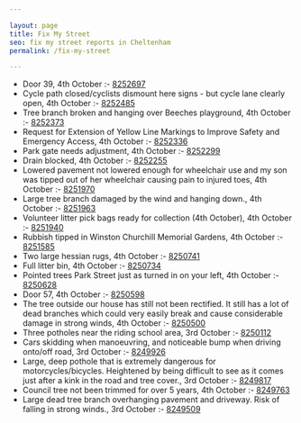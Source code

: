 ```yaml
---

layout: page
title: Fix My Street
seo: fix my street reports in Cheltenham
permalink: /fix-my-street

---
```


<!-- fix_marker starts -->

- Door 39, 4th October :- [8252697](https://www.fixmystreet.com/report/8252697)
- Cycle path closed/cyclists dismount here signs - but cycle lane clearly open, 4th October :- [8252485](https://www.fixmystreet.com/report/8252485)
- Tree branch broken and hanging over Beeches playground, 4th October :- [8252373](https://www.fixmystreet.com/report/8252373)
- Request for Extension of Yellow Line Markings to Improve Safety and Emergency Access, 4th October :- [8252336](https://www.fixmystreet.com/report/8252336)
- Park gate needs adjustment, 4th October :- [8252299](https://www.fixmystreet.com/report/8252299)
- Drain blocked, 4th October :- [8252255](https://www.fixmystreet.com/report/8252255)
- Lowered pavement not lowered enough for wheelchair use and my son was tipped out of her wheelchair causing pain to injured toes, 4th October :- [8251970](https://www.fixmystreet.com/report/8251970)
- Large tree branch damaged by the wind and hanging down., 4th October :- [8251963](https://www.fixmystreet.com/report/8251963)
- Volunteer litter pick bags ready for collection (4th October), 4th October :- [8251940](https://www.fixmystreet.com/report/8251940)
- Rubbish tipped in Winston Churchill Memorial Gardens, 4th October :- [8251585](https://www.fixmystreet.com/report/8251585)
- Two large hessian rugs, 4th October :- [8250741](https://www.fixmystreet.com/report/8250741)
- Full litter bin, 4th October :- [8250734](https://www.fixmystreet.com/report/8250734)
- Pointed trees Park Street just as turned in on your left, 4th October :- [8250628](https://www.fixmystreet.com/report/8250628)
- Door 57, 4th October :- [8250598](https://www.fixmystreet.com/report/8250598)
- The tree outside our house has still not been rectified. It still has a lot of dead branches which could very easily break and cause considerable damage in strong winds, 4th October :- [8250500](https://www.fixmystreet.com/report/8250500)
- Three potholes near the riding school area, 3rd October :- [8250112](https://www.fixmystreet.com/report/8250112)
- Cars skidding when manoeuvring, and noticeable bump when driving onto/off road, 3rd October :- [8249926](https://www.fixmystreet.com/report/8249926)
- Large, deep pothole that is extremely dangerous for motorcycles/bicycles. Heightened by being difficult to see as it comes just after a kink in the road and tree cover., 3rd October :- [8249817](https://www.fixmystreet.com/report/8249817)
- Council tree not been trimmed for over 5 years, 4th October :- [8249763](https://www.fixmystreet.com/report/8249763)
- Large dead tree branch overhanging pavement and driveway. Risk of falling in strong winds., 3rd October :- [8249509](https://www.fixmystreet.com/report/8249509)

<!-- fix_marker ends -->